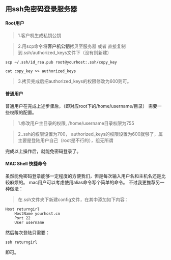 ## 用ssh免密码登录服务器

#### Root用户
> 1.客户机生成私钥公钥


> 2.用scp命令将**客户机公钥**拷贝至服务器 或者 直接复制到.ssh/authorized_keys文件下（没有则新建）

```
scp ~/.ssh/id_rsa.pub root@yourhost:.ssh/copy_key

cat copy_key >> authorized_keys
```

>3.拷贝完成后把authorized_keys的权限修改为600则可。



#### 普通用户

普通用户在完成上述步骤后，（即对应root下的/home/username/目录）
需要一些权限的配置。

>1.修改用户主目录的权限, /home/username目录权限为755


>2..ssh的权限设置为700， authorized_keys的权限设置为600就够了，属主要是登陆用户自己（root是不行的），组无所谓

完成以上操作后，就能免密码登录了。



#### MAC Shell 快捷命令

虽然能免密码登录能够一定程度的方便我们，但是每次输入用户名和主机名还是比较麻烦的。
mac用户可以考虑使用alias命令写个简单的命令。
不过我更推荐另一种做法：

>在.ssh文件夹下新建config文件，在其中添加如下内容：

```shell
Host returngirl
    HostName yourhost.cn
    Port 22
    User username
```
然后每次登陆只需要：
```shell
ssh returngirl
```
即可。
